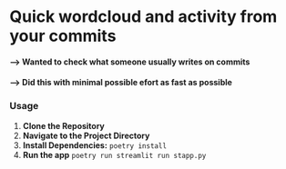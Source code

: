# Quick wordcloud and activity from your commits

#### --> Wanted to check what someone usually writes on commits 
#### --> Did this with minimal possible efort as fast as possible

### Usage
1. **Clone the Repository**
2. **Navigate to the Project Directory**
3. **Install Dependencies:**
```poetry install```
5. **Run the app**
```poetry run streamlit run stapp.py```
